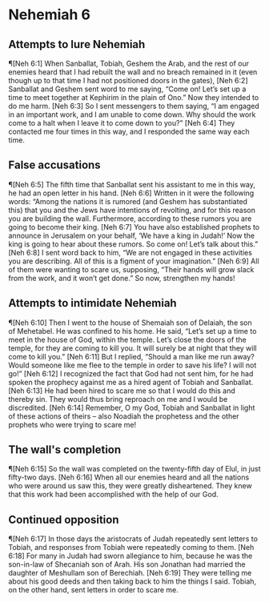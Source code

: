 # Nehemiah 6

## Attempts to lure Nehemiah
¶[Neh 6:1] When Sanballat, Tobiah, Geshem the Arab, and the rest of our enemies heard that I had rebuilt the wall and no breach remained in it (even though up to that time I had not positioned doors in the gates),
[Neh 6:2] Sanballat and Geshem sent word to me saying, “Come on! Let’s set up a time to meet together at Kephirim in the plain of Ono.” Now they intended to do me harm.
[Neh 6:3] So I sent messengers to them saying, “I am engaged in an important work, and I am unable to come down. Why should the work come to a halt when I leave it to come down to you?”
[Neh 6:4] They contacted me four times in this way, and I responded the same way each time.

## False accusations
¶[Neh 6:5] The fifth time that Sanballat sent his assistant to me in this way, he had an open letter in his hand.
[Neh 6:6] Written in it were the following words: “Among the nations it is rumored (and Geshem has substantiated this) that you and the Jews have intentions of revolting, and for this reason you are building the wall. Furthermore, according to these rumors you are going to become their king.
[Neh 6:7] You have also established prophets to announce in Jerusalem on your behalf, ‘We have a king in Judah!’ Now the king is going to hear about these rumors. So come on! Let’s talk about this.”
[Neh 6:8] I sent word back to him, “We are not engaged in these activities you are describing. All of this is a figment of your imagination.”
[Neh 6:9] All of them were wanting to scare us, supposing, “Their hands will grow slack from the work, and it won’t get done.” So now, strengthen my hands!

## Attempts to intimidate Nehemiah
¶[Neh 6:10] Then I went to the house of Shemaiah son of Delaiah, the son of Mehetabel. He was confined to his home. He said, “Let’s set up a time to meet in the house of God, within the temple. Let’s close the doors of the temple, for they are coming to kill you. It will surely be at night that they will come to kill you.”
[Neh 6:11] But I replied, “Should a man like me run away? Would someone like me flee to the temple in order to save his life? I will not go!”
[Neh 6:12] I recognized the fact that God had not sent him, for he had spoken the prophecy against me as a hired agent of Tobiah and Sanballat.
[Neh 6:13] He had been hired to scare me so that I would do this and thereby sin. They would thus bring reproach on me and I would be discredited.
[Neh 6:14] Remember, O my God, Tobiah and Sanballat in light of these actions of theirs – also Noadiah the prophetess and the other prophets who were trying to scare me!

## The wall's completion
¶[Neh 6:15] So the wall was completed on the twenty-fifth day of Elul, in just fifty-two days.
[Neh 6:16] When all our enemies heard and all the nations who were around us saw this, they were greatly disheartened. They knew that this work had been accomplished with the help of our God.

## Continued opposition
¶[Neh 6:17] In those days the aristocrats of Judah repeatedly sent letters to Tobiah, and responses from Tobiah were repeatedly coming to them.
[Neh 6:18] For many in Judah had sworn allegiance to him, because he was the son-in-law of Shecaniah son of Arah. His son Jonathan had married the daughter of Meshullam son of Berechiah.
[Neh 6:19] They were telling me about his good deeds and then taking back to him the things I said. Tobiah, on the other hand, sent letters in order to scare me.
